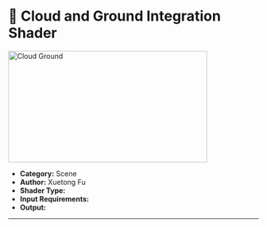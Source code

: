 #  🧩 Cloud and Ground Integration Shader

<!-- this one is to display the shader output either by locally storing in the directory under static/images/...
or, external link like of a github can be added -->

<!-- this is for locally stored images -->
<img src="https://raw.githubusercontent.com/friedaxvictoria/procedural_shader_framework/main/shaders/screenshots/CloudAnd Ground.png" alt="Cloud Ground" width="400" height="225">

- **Category:** Scene
- **Author:** Xuetong Fu
- **Shader Type:**
- **Input Requirements:** 
- **Output:**  

---